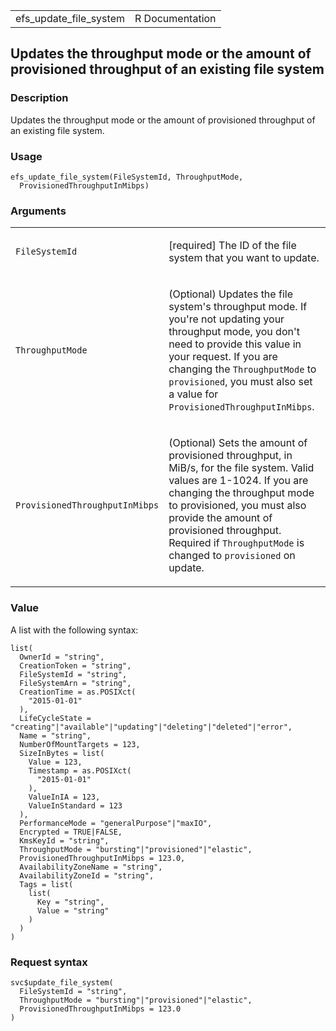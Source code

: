 <table style="width: 100%;">
<tbody>
<tr class="odd">
<td>efs_update_file_system</td>
<td style="text-align: right;">R Documentation</td>
</tr>
</tbody>
</table>

## Updates the throughput mode or the amount of provisioned throughput of an existing file system

### Description

Updates the throughput mode or the amount of provisioned throughput of
an existing file system.

### Usage

    efs_update_file_system(FileSystemId, ThroughputMode,
      ProvisionedThroughputInMibps)

### Arguments

<table>
<colgroup>
<col style="width: 35%" />
<col style="width: 65%" />
</colgroup>
<tbody>
<tr class="odd">
<td><code
id="efs_update_file_system_:_FileSystemId">FileSystemId</code></td>
<td><p>[required] The ID of the file system that you want to
update.</p></td>
</tr>
<tr class="even">
<td><code
id="efs_update_file_system_:_ThroughputMode">ThroughputMode</code></td>
<td><p>(Optional) Updates the file system's throughput mode. If you're
not updating your throughput mode, you don't need to provide this value
in your request. If you are changing the <code>ThroughputMode</code> to
<code>provisioned</code>, you must also set a value for
<code>ProvisionedThroughputInMibps</code>.</p></td>
</tr>
<tr class="odd">
<td><code
id="efs_update_file_system_:_ProvisionedThroughputInMibps">ProvisionedThroughputInMibps</code></td>
<td><p>(Optional) Sets the amount of provisioned throughput, in MiB/s,
for the file system. Valid values are 1-1024. If you are changing the
throughput mode to provisioned, you must also provide the amount of
provisioned throughput. Required if <code>ThroughputMode</code> is
changed to <code>provisioned</code> on update.</p></td>
</tr>
</tbody>
</table>

### Value

A list with the following syntax:

    list(
      OwnerId = "string",
      CreationToken = "string",
      FileSystemId = "string",
      FileSystemArn = "string",
      CreationTime = as.POSIXct(
        "2015-01-01"
      ),
      LifeCycleState = "creating"|"available"|"updating"|"deleting"|"deleted"|"error",
      Name = "string",
      NumberOfMountTargets = 123,
      SizeInBytes = list(
        Value = 123,
        Timestamp = as.POSIXct(
          "2015-01-01"
        ),
        ValueInIA = 123,
        ValueInStandard = 123
      ),
      PerformanceMode = "generalPurpose"|"maxIO",
      Encrypted = TRUE|FALSE,
      KmsKeyId = "string",
      ThroughputMode = "bursting"|"provisioned"|"elastic",
      ProvisionedThroughputInMibps = 123.0,
      AvailabilityZoneName = "string",
      AvailabilityZoneId = "string",
      Tags = list(
        list(
          Key = "string",
          Value = "string"
        )
      )
    )

### Request syntax

    svc$update_file_system(
      FileSystemId = "string",
      ThroughputMode = "bursting"|"provisioned"|"elastic",
      ProvisionedThroughputInMibps = 123.0
    )
